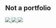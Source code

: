 ## Not a portfolio

<div>
    <a target='_blank' href="https://twitter.com/lucasgsteles">
        <img src="https://img.shields.io/badge/Twitter%20(x)-000?style=for-the-badge&logo=x&logoColor=white">
    </a>
    <a target='_blank' href="https://linkedin.com/in/teleslucas">
        <img src="https://img.shields.io/badge/LinkedIn-0077B5?style=for-the-badge&logo=linkedin&logoColor=white">
    </a>
    <a target='_blank' href="https://www.duolingo.com/profile/souzateles">
        <img src='https://img.shields.io/badge/duolingo-7ac70c?style=for-the-badge&logo=duolingo&logoColor=white'>
    </a>
</div>

<!--
**SouzaTeles/souzateles** is a ✨ _special_ ✨ repository because its `README.md` (this file) appears on your GitHub profile.

Here are some ideas to get you started:

- 🔭 I’m currently working on ...
- 🌱 I’m currently learning ...
- 👯 I’m looking to collaborate on ...
- 🤔 I’m looking for help with ...
- 💬 Ask me about ...
- 📫 How to reach me: ...
- 😄 Pronouns: ...
- ⚡ Fun fact: ...
-->
